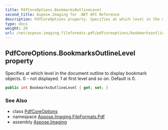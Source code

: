 ```yaml
---
title: PdfCoreOptions.BookmarksOutlineLevel
second_title: Aspose.Imaging for .NET API Reference
description: PdfCoreOptions property. Specifies at which level in the document outline to display bookmark objects. 0  not displayed. 1 at first level and so on. Default is 0
type: docs
weight: 20
url: /net/aspose.imaging.fileformats.pdf/pdfcoreoptions/bookmarksoutlinelevel/
---
```

## PdfCoreOptions.BookmarksOutlineLevel property

Specifies at which level in the document outline to display bookmark objects. 0 - not displayed. 1 at first level and so on. Default is 0.

```csharp
public int BookmarksOutlineLevel { get; set; }
```

### See Also

* class [PdfCoreOptions](../)
* namespace [Aspose.Imaging.FileFormats.Pdf](../../pdfcoreoptions/)
* assembly [Aspose.Imaging](../../../)


